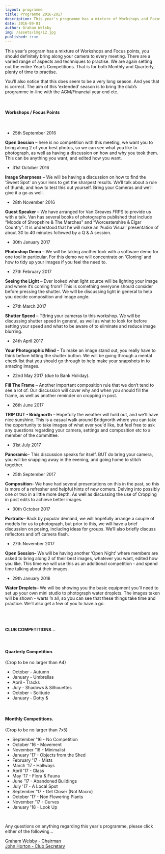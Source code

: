 ```yaml
---
layout: programme
title: Programme 2016-2017
description: This year's programme has a mixture of Workshops and Focus points, you should definitely bring along your camera to every meeting...
date: 2016-09-01
author: Graham Welsby
img: /assets/img/12.jpg
published: true
---
```


This year’s program has a mixture of Workshops and Focus points, you should definitely bring along your camera to every meeting. There are a varied range of aspects and techniques to practise. We are again setting out the entire Year’s Competitions. That is for both Monthly and Quarterly, plenty of time to practise.

You’ll also notice that this does seem to be a very long season. And yes that is correct. The aim of this ‘extended’ season is to bring the club’s programme in-line with the AGM/Financial year end etc.

 
<br>

#### Workshops / Focus Points

<br>



* 25th September 2016

__Open Session__ – here is no competition with this meeting, we want you to bring along 2 of your best photos, so we can see what you like to photograph, as well as having a discussion on how and why you took them. This can be anything you want, and edited how you want.


* 31st October 2016

__Image Sharpness__ – We will be having a discussion on how to find the ‘Sweet Spot’ on your lens to get the sharpest results. We’ll talk about a rule of thumb, and how to test this out yourself. Bring your Cameras and we’ll give it a go as well.

* 28th November 2016

__Guest Speaker__ – We have arranged for Van Greaves FRPS to provide us with a talk. Van has several books of photographs published that include “Moods of Shropshire & The Marches” and “Worcestershire & Elgar Country”. It is understood that he will make an ‘Audio Visual’ presentation of about 30 to 40 minutes followed by a Q & A session.


* 30th January 2017

__Photoshop Demo__ – We will be taking another look with a software demo for one tool in particular. For this demo we will concentrate on ‘Cloning’ and how to tidy up your images if you feel the need to.


* 27th February 2017

__Seeing the Light__ – Ever looked what light source will be lighting your image and where it’s coming from? This is something everyone should consider before pressing the shutter. We will be discussing light in general to help you decide composition and image angle.

* 27th March 2017

__Shutter Speed__ – TBring your cameras to this workshop. We will be discussing shutter speed in general, as well as what to look for before setting your speed and what to be aware of to eliminate and reduce image blurring.

* 24th April 2017

__Your Photographic Mind__ – To make an image stand out, you really have to think before hitting the shutter button. We will be going through a mental check list that you should go through to help make your snapshots in to amazing images.

* 22nd May 2017 (due to Bank Holiday).

__Fill The Frame__ – Another important composition rule that we don’t tend to see a lot of. Our discussion will cover why and when you should fill the frame, as well as another reminder on cropping in post.

* 26th June 2017

__TRIP OUT - Bridgnorth__ – Hopefully the weather will hold out, and we'll have nice sunshine. This is a casual walk around Bridgnorth where you can take the opportunity to take images of what ever you'd like, but feel free to ask any questions regarding your camera, settings and composition etc to a member of the committee.

* 31st July 2017

__Panoramic__– This discussion speaks for itself. BUT do bring your camera, you will be snapping away in the evening, and going home to stitch together.

* 25th September 2017

__Composition__– We have had several presentations on this in the past, so this is more of a refresher and helpful hints of new comers. Delving into possibly one or two in a little more depth. As well as discussing the use of Cropping in post edits to achieve better images.

* 30th October 2017

__Portraits__– Back by popular demand, we will hopefully arrange a couple of models for us to photograph, but prior to this, we will have a brief discussion on posing, including ideas for groups. We’ll also briefly discuss reflectors and off camera flash.

* 27th November 2017

__Open Session__– We will be having another ‘Open Night’ where members are asked to bring along 2 of their best images, whatever you want, edited how you like. This time we will use this as an additional competition - and spend time talking about their images.

* 29th January 2018

__Water Droplets__– We will be showing you the basic equipment you’ll need to set up your own mini studio to photograph water droplets. The images taken will be shown - warts ’n all, so you can see that these things take time and practice. We’ll also get a few of you to have a go.



<br>
<br>




#### CLUB COMPETITIONS...
<br>

#### Quarterly Competition.

(Crop to be no larger than A4)

* October - Autumn
* January - Umbrellas
* April - Tracks
* July - Shadows &amp; Silhouettes
* October - Solitude
* January - Dotty &amp;


<br>

#### Monthly Competitions.

(Crop to be no larger than 7x5)

* September &apos;16  -   No Competition
* October &apos;16  -  Movement
* November &apos;16  -  Minimalist
* January &apos;17  -  Objects from the Shed
* February &apos;17  -  Mists
* March &apos;17  -  Hallways
* April &apos;17  -  Glass
* May &apos;17  -  Flora &amp; Fauna
* June &apos;17  -  Abandoned Buildings
* July &apos;17  -  A Local Spot
* September &apos;17  -  Get Closer (Not Macro)
* October &apos;17  -  Non Flowering Plants
* November &apos;17  -  Curves
* January &apos;18  -  Look Up


<br>

Any questions on anything regarding this year's programme, please click either of the following...

<a href="mailto:grahamwelsby@gmail.com">Graham Welsby - Chairman</a>
<br>
<a href="mailto:john.horton4@btinternet.com">John Horton - Club Secretary</a>


